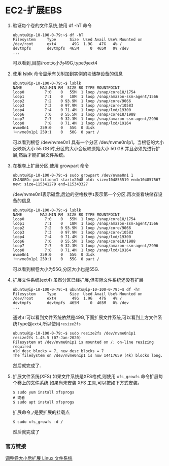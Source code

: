 # EC2-扩展EBS 


1. 验证每个卷的文件系统,使用 df -hT 命令
    ```shell
    ubuntu@ip-10-100-0-79:~$ df -hT
    Filesystem     Type      Size  Used Avail Use% Mounted on
    /dev/root      ext4       49G  1.9G   47G   4% /
    devtmpfs       devtmpfs  465M     0  465M   0% /dev
    ...
    ```
    可以看到,目前/root大小为49G,type为ext4

2. 使用 lsblk 命令显示有关附加到实例的块储存设备的信息
    ```shell
    ubuntu@ip-10-100-0-79:~$ lsblk
    NAME        MAJ:MIN RM  SIZE RO TYPE MOUNTPOINT
    loop0         7:0    0   55M  1 loop /snap/core18/1754
    loop1         7:1    0   18M  1 loop /snap/amazon-ssm-agent/1566
    loop2         7:2    0 93.9M  1 loop /snap/core/9066
    loop3         7:3    0 97.9M  1 loop /snap/core/10583
    loop4         7:4    0 71.4M  1 loop /snap/lxd/19300
    loop6         7:6    0 55.5M  1 loop /snap/core18/1988
    loop7         7:7    0 32.3M  1 loop /snap/amazon-ssm-agent/2996
    loop8         7:8    0 71.4M  1 loop /snap/lxd/19164
    nvme0n1     259:0    0   55G  0 disk 
    └─nvme0n1p1 259:1    0   50G  0 part /
    ```
    可以看到根卷 /dev/nvme0n1 具有一个分区 /dev/nvme0n1p1。当根卷的大小反映新大小 55 GB 时,分区的大小会反映原始大小 50 GB 并且必须先进行扩展,然后才能扩展文件系统。

3. 在根卷上扩展分区,使用 growpart 命令
    ```shell
    ubuntu@ip-10-100-0-79:~$ sudo growpart /dev/nvme0n1 1
    CHANGED: partition=1 start=2048 old: size=104855519 end=104857567 new: size=115341279 end=115343327
    ``` 
    /dev/nvme0n1表示磁盘,后边的空格数字`1`表示第一个分区.再次查看块储存设备的信息
    ```shell
    ubuntu@ip-10-100-0-79:~$ lsblk
    NAME        MAJ:MIN RM  SIZE RO TYPE MOUNTPOINT
    loop0         7:0    0   55M  1 loop /snap/core18/1754
    loop1         7:1    0   18M  1 loop /snap/amazon-ssm-agent/1566
    loop2         7:2    0 93.9M  1 loop /snap/core/9066
    loop3         7:3    0 97.9M  1 loop /snap/core/10583
    loop4         7:4    0 71.4M  1 loop /snap/lxd/19300
    loop6         7:6    0 55.5M  1 loop /snap/core18/1988
    loop7         7:7    0 32.3M  1 loop /snap/amazon-ssm-agent/2996
    loop8         7:8    0 71.4M  1 loop /snap/lxd/19164
    nvme0n1     259:0    0   55G  0 disk 
    └─nvme0n1p1 259:1    0   55G  0 part /
    ```
    可以看到根卷大小为55G,分区大小也是55G.

4. 扩展文件系统(ext4)
    虽然分区已经扩展,但实际文件系统还没有扩展
    ```shell
    ubuntu@ip-10-100-0-79:~$ ubuntu@ip-10-100-0-79:~$ df -hT
    Filesystem     Type      Size  Used Avail Use% Mounted on
    /dev/root      ext4       49G  1.9G   47G   4% /
    devtmpfs       devtmpfs  465M     0  465M   0% /dev
    ...
    ```
    通过`df`可以看到文件系统依然是49G,下面扩展文件系统,可以看到上方文件系统Type是`ext4`,所以使用`resize2fs`

    ```shell
    ubuntu@ip-10-100-0-79:~$ sudo resize2fs /dev/nvme0n1p1
    resize2fs 1.45.5 (07-Jan-2020)
    Filesystem at /dev/nvme0n1p1 is mounted on /; on-line resizing required
    old_desc_blocks = 7, new_desc_blocks = 7
    The filesystem on /dev/nvme0n1p1 is now 14417659 (4k) blocks long.
    ```
    然后就完成了.

5. 扩展文件系统(XFS)
    如果文件系统是XFS格式,则使用 `xfs_growfs` 命令扩展每个卷上的文件系统
    如果尚未安装 XFS 工具,可以按如下方式安装。
    ```shell
    $ sudo yum install xfsprogs
    # 或者
    $ sudo apt install xfsprogs
    ```
    扩展命令,`/`是要扩展的挂载点
    ```shell
    $ sudo xfs_growfs -d /
    ```
    然后就完成了


### 官方链接
[调整卷大小后扩展 Linux 文件系统](https://docs.aws.amazon.com/zh_cn/AWSEC2/latest/UserGuide/recognize-expanded-volume-linux.html#extend-linux-volume-partition)
